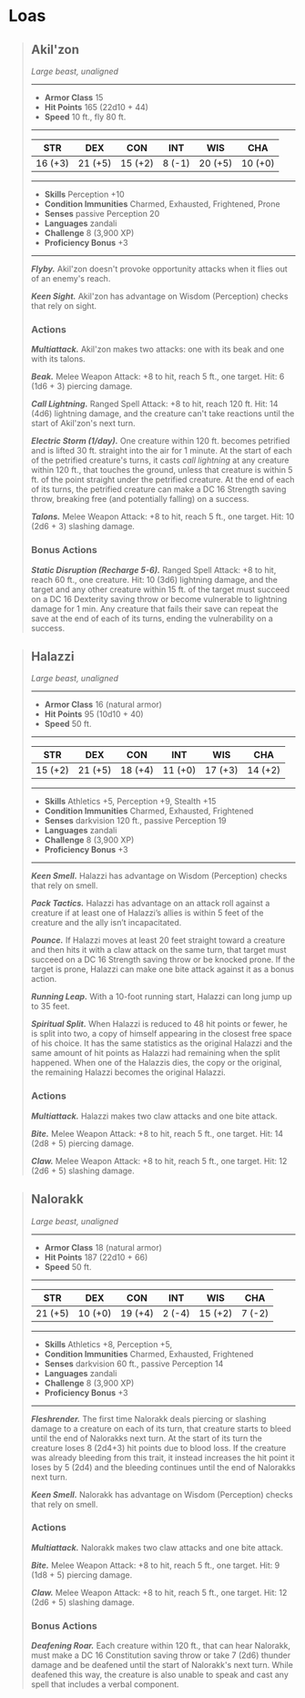 # Loas

> ## Akil'zon <!-- https://wc5e-cr-calculator.frogvall.com/?v2;1;15;22d10+44;8;16;3d6+4d6*2*1.5;4d6*2+4d6;4d6+4d6*2;0;0;0;;;1;;3;;;;;;;;;;1;;;;;;;;10;;;;;;;2;2;1;3;1;0;1;3;;is1;;is2;;is3; -->
> *Large beast, unaligned*
> ___
> - **Armor Class** 15
> - **Hit Points** 165 (22d10 + 44)
> - **Speed** 10 ft., fly 80 ft.
> ___
> STR | DEX | CON | INT | WIS | CHA
>|:---:|:---:|:---:|:---:|:---:|:---:|
> 16 (+3)|21 (+5)|15 (+2)|8 (-1)|20 (+5)|10 (+0)|
> ___
> - **Skills** Perception +10
> - **Condition Immunities** Charmed, Exhausted, Frightened, Prone
> - **Senses** passive Perception 20
> - **Languages** zandali
> - **Challenge** 8 (3,900 XP)
> - **Proficiency Bonus** +3
> ___
>
> ***Flyby.*** Akil'zon doesn't provoke opportunity attacks when it flies out of an enemy's reach.
>
> ***Keen Sight.*** Akil'zon has advantage on Wisdom (Perception) checks that rely on sight.
>
> ### Actions
> ***Multiattack.*** Akil'zon makes two attacks: one with its beak and one with its talons.
>
> ***Beak.*** Melee Weapon Attack: +8 to hit, reach 5 ft., one target. Hit: 6 (1d6 + 3) piercing damage.
>
> ***Call Lightning.*** Ranged Spell Attack: +8 to hit, reach 120 ft. Hit: 14 (4d6) lightning damage, and the creature can't take reactions until the start of Akil'zon's next turn.
>
> ***Electric Storm (1/day).*** One creature within 120 ft. becomes petrified and is lifted 30 ft. straight into the air for 1 minute. At the start of each of the petrified creature's turns, it casts *call lightning* at any creature within 120 ft., that touches the ground, unless that creature is within 5 ft. of the point straight under the petrified creature. At the end of each of its turns, the petrified creature can make a DC 16 Strength saving throw, breaking free (and potentially falling) on a success.
>
> ***Talons.*** Melee Weapon Attack: +8 to hit, reach 5 ft., one target. Hit: 10 (2d6 + 3) slashing damage.
>
> ### Bonus Actions
> ***Static Disruption (Recharge 5-6).*** Ranged Spell Attack: +8 to hit, reach 60 ft., one creature. Hit: 10 (3d6) lightning damage, and the target and any other creature within 15 ft. of the target must succeed on a DC 16 Dexterity saving throw or become vulnerable to lightning damage for 1 min. Any creature that fails their save can repeat the save at the end of each of its turns, ending the vulnerability on a success.

> ## Halazzi <!-- https://wc5e-cr-calculator.frogvall.com/?v2;1;17;(10d10+40)*1.5;8;16;(12*2+14*2)*1.5;(12*2+14)*1.5;(12*2+14*1.5);0;0;0;;;;;3;;;;;;;;;;1;;;1;;;;;10;;;;;;;2;2;1;3;1;0;1;3;;is1;;is2;;is3; -->
> *Large beast, unaligned*
> ___
> - **Armor Class** 16 (natural armor)
> - **Hit Points** 95 (10d10 + 40)
> - **Speed** 50 ft.
> ___
> STR | DEX | CON | INT | WIS | CHA
>|:---:|:---:|:---:|:---:|:---:|:---:|
> 15 (+2)|21 (+5)|18 (+4)|11 (+0)|17 (+3)|14 (+2)|
> ___
> - **Skills** Athletics +5, Perception +9, Stealth +15
> - **Condition Immunities** Charmed, Exhausted, Frightened
> - **Senses** darkvision 120 ft., passive Perception 19
> - **Languages** zandali
> - **Challenge** 8 (3,900 XP)
> - **Proficiency Bonus** +3
> ___
>
> ***Keen Smell.*** Halazzi has advantage on Wisdom (Perception) checks that rely on smell.
>
> ***Pack Tactics.*** Halazzi has advantage on an attack roll against a creature if at least one of Halazzi’s allies is within 5 feet of the creature and the ally isn’t incapacitated.
>
> ***Pounce.*** If Halazzi moves at least 20 feet straight toward a creature and then hits it with a claw attack on the same turn, that target must succeed on a DC 16 Strength saving throw or be knocked prone. If the target is prone, Halazzi can make one bite attack against it as a bonus action.
>
> ***Running Leap.*** With a 10-foot running start, Halazzi can long jump up to 35 feet.
>
> ***Spiritual Split.*** When Halazzi is reduced to 48 hit points or fewer, he is split into two, a copy of himself appearing in the closest free space of his choice. It has the same statistics as the original Halazzi and the same amount of hit points as Halazzi had remaining when the split happened. When one of the Halazzis dies, the copy or the original, the remaining Halazzi becomes the original Halazzi.
>
> ### Actions
> ***Multiattack.*** Halazzi makes two claw attacks and one bite attack.
>
> ***Bite.*** Melee Weapon Attack: +8 to hit, reach 5 ft., one target. Hit: 14 (2d8 + 5) piercing damage.
>
> ***Claw.*** Melee Weapon Attack: +8 to hit, reach 5 ft., one target. Hit: 12 (2d6 + 5) slashing damage.

> ## Nalorakk <!-- https://wc5e-cr-calculator.frogvall.com/?v2;1;18;22d10+22*3;8;16;2d6+2d6+5+1d8+5+2d4+3;2d6+2d6+5+1d8+5+4d4+3;2d6+2d6+5+1d8+5+6d4+3;0;0;0;;;;;3;;;;;;;;;;1;;;;;;;;10;;;;;;;2;2;1;3;1;0;1;3;;is1;;is2;;is3; -->
> *Large beast, unaligned*
> ___
> - **Armor Class** 18 (natural armor)
> - **Hit Points** 187 (22d10 + 66)
> - **Speed** 50 ft.
> ___
> STR | DEX | CON | INT | WIS | CHA
>|:---:|:---:|:---:|:---:|:---:|:---:|
> 21 (+5)|10 (+0)|19 (+4)|2 (-4)|15 (+2)|7 (-2)|
> ___
> - **Skills** Athletics +8, Perception +5,
> - **Condition Immunities** Charmed, Exhausted, Frightened
> - **Senses** darkvision 60 ft., passive Perception 14
> - **Languages** zandali
> - **Challenge** 8 (3,900 XP)
> - **Proficiency Bonus** +3
> ___
>
> ***Fleshrender.*** The first time Nalorakk deals piercing or slashing damage to a creature on each of its turn, that creature starts to bleed until the end of Nalorakks next turn. At the start of its turn the creature loses 8 (2d4+3) hit points due to blood loss. If the creature was already bleeding from this trait, it instead increases the hit point it loses by 5 (2d4) and the bleeding continues until the end of Nalorakks next turn.
>
> ***Keen Smell.*** Nalorakk has advantage on Wisdom (Perception) checks that rely on smell.
>
> ### Actions
> ***Multiattack.*** Nalorakk makes two claw attacks and one bite attack.
>
> ***Bite.*** Melee Weapon Attack: +8 to hit, reach 5 ft., one target. Hit: 9 (1d8 + 5) piercing damage.
>
> ***Claw.*** Melee Weapon Attack: +8 to hit, reach 5 ft., one target. Hit: 12 (2d6 + 5) slashing damage.
>
> ### Bonus Actions
> ***Deafening Roar.*** Each creature within 120 ft., that can hear Nalorakk, must make a DC 16 Constitution saving throw or take 7 (2d6) thunder damage and be deafened until the start of Nalorakk's next turn. While deafened this way, the creature is also unable to speak and cast any spell that includes a verbal component.



<!-- Akil'zon

Halazzi

Jan'alai

Nalorakk

Corruption -->
